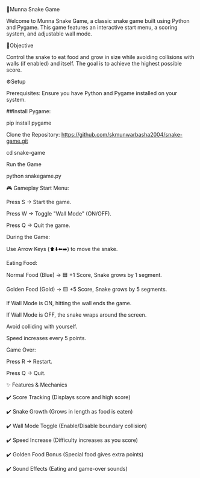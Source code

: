 🐍Munna Snake Game


Welcome to Munna Snake Game, a classic snake game built using Python and Pygame. This game features an interactive start menu, a scoring system, and adjustable wall mode.


🎯Objective


Control the snake to eat food and grow in size while avoiding collisions with walls (if enabled) and itself. The goal is to achieve the highest possible score.

⚙️Setup

Prerequisites:
Ensure you have Python and Pygame installed on your system.

##Install Pygame:

pip install pygame

Clone the Repository: https://github.com/skmunwarbasha2004/snake-game.git

cd snake-game

Run the Game

python snakegame.py

🎮 Gameplay
Start Menu:

Press S → Start the game.

Press W → Toggle "Wall Mode" (ON/OFF).

Press Q → Quit the game.

During the Game:

Use Arrow Keys (⬆️⬇️⬅️➡️) to move the snake.

Eating Food:

Normal Food (Blue) → 🟦 +1 Score, Snake grows by 1 segment.

Golden Food (Gold) → 🟨 +5 Score, Snake grows by 5 segments.

If Wall Mode is ON, hitting the wall ends the game.

If Wall Mode is OFF, the snake wraps around the screen.

Avoid colliding with yourself.

Speed increases every 5 points.

Game Over:

Press R → Restart.

Press Q → Quit.

✨ Features & Mechanics

✔️ Score Tracking (Displays score and high score)

✔️ Snake Growth (Grows in length as food is eaten)

✔️ Wall Mode Toggle (Enable/Disable boundary collision)

✔️ Speed Increase (Difficulty increases as you score)

✔️ Golden Food Bonus (Special food gives extra points)

✔️ Sound Effects (Eating and game-over sounds)


 

 
